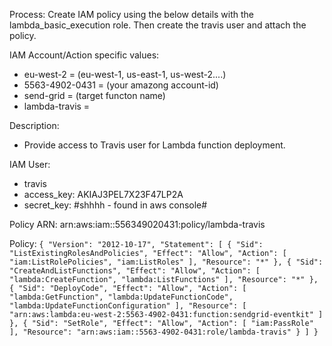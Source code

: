 Process: 
Create IAM policy using the below details with the lambda_basic_execution role. Then create the travis user and attach the policy.

IAM Account/Action specific values: 
 - eu-west-2 = <region> (eu-west-1, us-east-1, us-west-2....)
 - 5563-4902-0431 = <account-id> (your amazong account-id)
 - send-grid = <name-of-function> (target functon name)
 - lambda-travis = <name-of-role>

Description: 
 - Provide access to Travis user for Lambda function deployment. 

IAM User:
- travis 
- access_key: AKIAJ3PEL7X23F47LP2A
- secret_key: #shhhh - found in aws console#

Policy ARN:
arn:aws:iam::556349020431:policy/lambda-travis

Policy: 
`
{
    "Version": "2012-10-17",
    "Statement": [
        {
            "Sid": "ListExistingRolesAndPolicies",
            "Effect": "Allow",
            "Action": [
                "iam:ListRolePolicies",
                "iam:ListRoles"
            ],
            "Resource": "*"
        },
        {
            "Sid": "CreateAndListFunctions",
            "Effect": "Allow",
            "Action": [
                "lambda:CreateFunction",
                "lambda:ListFunctions"
            ],
            "Resource": "*"
        },
        {
            "Sid": "DeployCode",
            "Effect": "Allow",
            "Action": [
                "lambda:GetFunction",
                "lambda:UpdateFunctionCode",
                "lambda:UpdateFunctionConfiguration"
            ],
            "Resource": [
                "arn:aws:lambda:eu-west-2:5563-4902-0431:function:sendgrid-eventkit"
            ]
        },
        {
           "Sid": "SetRole",
            "Effect": "Allow",
            "Action": [
                "iam:PassRole"
            ],
            "Resource": "arn:aws:iam::5563-4902-0431:role/lambda-travis"
        }
    ]
}
`